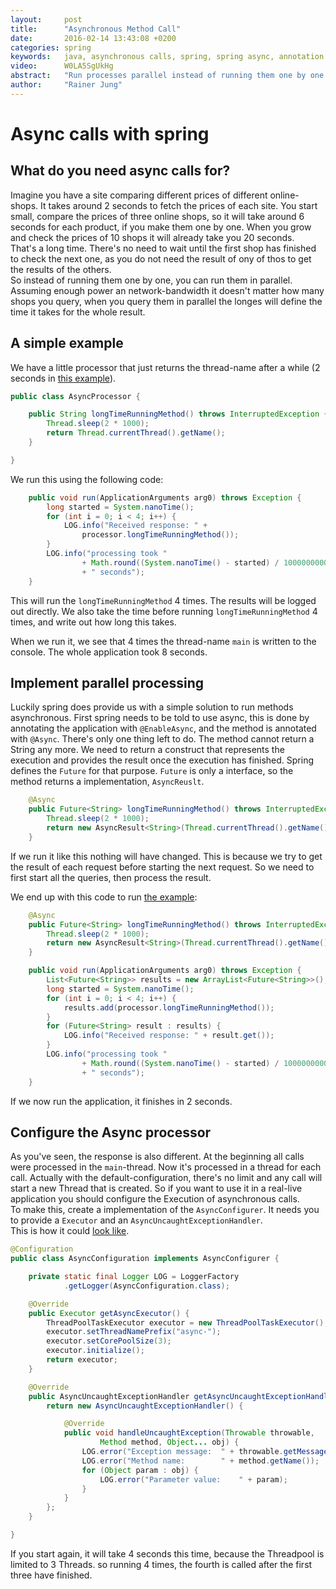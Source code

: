 ```yaml
---
layout:     post
title:      "Asynchronous Method Call"
date:       2016-02-14 13:43:08 +0200
categories: spring
keywords:   java, asynchronous calls, spring, spring async, annotation
video:      W0LA5SgUkHg
abstract:   "Run processes parallel instead of running them one by one."
author:     "Rainer Jung"
---
```

Async calls with spring
=======================

What do you need async calls for?
---------------------------------

Imagine you have a site comparing different prices of different online-shops.
It takes around 2 seconds to fetch the prices of each site. You start small,
compare the prices of three online shops, so it will take around 6 seconds for
each product, if you make them one by one. When you grow and check the prices
of 10 shops it will already take you 20 seconds.  
That's a long time. There's no need to wait until the first shop has finished
to check the next one, as you do not need the result of ony of thos to get the
results of the others.   
So instead of running them one by one, you can run them in parallel. Assuming
enough power an network-bandwidth it doesn't matter how many shops you query,
when you query them in parallel the longes will define the time it takes for
the whole result.

A simple example
----------------

We have a little processor that just returns the thread-name after a while (2
seconds in [this example][src]).

```java
public class AsyncProcessor {

    public String longTimeRunningMethod() throws InterruptedException {
        Thread.sleep(2 * 1000);
        return Thread.currentThread().getName();
    }

}
```

We run this using the following code:

```java
    public void run(ApplicationArguments arg0) throws Exception {
        long started = System.nanoTime();
        for (int i = 0; i < 4; i++) {
            LOG.info("Received response: " +
                processor.longTimeRunningMethod());
        }
        LOG.info("processing took "
                + Math.round((System.nanoTime() - started) / 1000000000)
                + " seconds");
    }
```

This will run the `longTimeRunningMethod` 4 times. The results will be logged
out directly. We also take the time before running `longTimeRunningMethod` 4
times, and write out how long this takes.

When we run it, we see that 4 times the thread-name `main` is written to the
console. The whole application took 8 seconds.

Implement parallel processing
-----------------------------

Luckily spring does provide us with a simple solution to run methods
asynchronous. First spring needs to be told to use async, this is done by
annotating the application with `@EnableAsync`, and the method is annotated
with `@Async`. There's only one thing left to do. The method cannot return a
String any more. We need to return a construct that represents the execution
and provides the result once the execution has finished. Spring defines the
`Future` for that purpose. `Future` is only a interface, so the method returns
a implementation, `AsyncReuslt`.

```java
    @Async
    public Future<String> longTimeRunningMethod() throws InterruptedException {
        Thread.sleep(2 * 1000);
        return new AsyncResult<String>(Thread.currentThread().getName());
    }
```

If we run it like this nothing will have changed. This is because we try to get
the result of each request before starting the next request. So we need to
first start all the queries, then process the result.

We end up with this code to run [the example][async]:

```java
    @Async
    public Future<String> longTimeRunningMethod() throws InterruptedException {
        Thread.sleep(2 * 1000);
        return new AsyncResult<String>(Thread.currentThread().getName());
    }
```

```java
    public void run(ApplicationArguments arg0) throws Exception {
        List<Future<String>> results = new ArrayList<Future<String>>();
        long started = System.nanoTime();
        for (int i = 0; i < 4; i++) {
            results.add(processor.longTimeRunningMethod());
        }
        for (Future<String> result : results) {
            LOG.info("Received response: " + result.get());
        }
        LOG.info("processing took "
                + Math.round((System.nanoTime() - started) / 1000000000)
                + " seconds");
    }
```

If we now run the application, it finishes in 2 seconds.

Configure the Async processor
-----------------------------

As you've seen, the response is also different. At the beginning all calls were
processed in the `main`-thread. Now it's processed in a thread for each call.
Actually with the default-configuration, there's no limit and any call will
start a new Thread that is created. So if you want to use it in a real-live
application you should configure the Execution of asynchronous calls.  
To make this, create a implementation of the `AsyncConfigurer`. It needs you to
provide a `Executor` and an `AsyncUncaughtExceptionHandler`.  
This is how it could [look like][configured].

```java
@Configuration
public class AsyncConfiguration implements AsyncConfigurer {

    private static final Logger LOG = LoggerFactory
            .getLogger(AsyncConfiguration.class);

    @Override
    public Executor getAsyncExecutor() {
        ThreadPoolTaskExecutor executor = new ThreadPoolTaskExecutor();
        executor.setThreadNamePrefix("async-");
        executor.setCorePoolSize(3);
        executor.initialize();
        return executor;
    }

    @Override
    public AsyncUncaughtExceptionHandler getAsyncUncaughtExceptionHandler() {
        return new AsyncUncaughtExceptionHandler() {

            @Override
            public void handleUncaughtException(Throwable throwable,
                    Method method, Object... obj) {
                LOG.error("Exception message:  " + throwable.getMessage());
                LOG.error("Method name:        " + method.getName());
                for (Object param : obj) {
                    LOG.error("Parameter value:    " + param);
                }
            }
        };
    }

}
```

If you start again, it will take 4 seconds this time, because the Threadpool is
limited to 3 Threads. so running 4 times, the fourth is called after the first
three have finished.

[src]:        https://github.com/javacasts/jc0004-spring-async/tree/src "Source example"
[async]:      https://github.com/javacasts/jc0004-spring-async/tree/async "Async example"
[configured]: https://github.com/javacasts/jc0004-spring-async/tree/configured "Configured async example"
